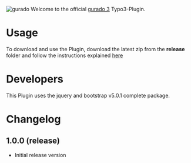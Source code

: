 ![gurado](https://cdn-int.gurado.de/fileadmin/images/gurado-logo.svg)
Welcome to the official [gurado 3](https://site.gurado.de/) Typo3-Plugin.

# Usage
To download and use the Plugin, download the latest zip from the **release** folder and follow the instructions explained [here](https://support.gurado.de/de/articles/5573790-benutzerhandbuch-gurado-typo3-extension)

# Developers
This Plugin uses the jquery and bootstrap v5.0.1 complete package.

# Changelog
## 1.0.0 (release)
- Initial release version